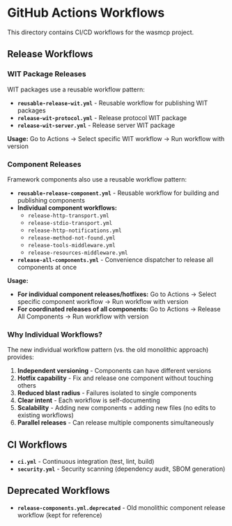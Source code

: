 # GitHub Actions Workflows

This directory contains CI/CD workflows for the wasmcp project.

## Release Workflows

### WIT Package Releases

WIT packages use a reusable workflow pattern:

- **`reusable-release-wit.yml`** - Reusable workflow for publishing WIT packages
- **`release-wit-protocol.yml`** - Release protocol WIT package
- **`release-wit-server.yml`** - Release server WIT package

**Usage:** Go to Actions → Select specific WIT workflow → Run workflow with version

### Component Releases

Framework components also use a reusable workflow pattern:

- **`reusable-release-component.yml`** - Reusable workflow for building and publishing components
- **Individual component workflows:**
  - `release-http-transport.yml`
  - `release-stdio-transport.yml`
  - `release-http-notifications.yml`
  - `release-method-not-found.yml`
  - `release-tools-middleware.yml`
  - `release-resources-middleware.yml`
- **`release-all-components.yml`** - Convenience dispatcher to release all components at once

**Usage:**

- **For individual component releases/hotfixes:** Go to Actions → Select specific component workflow → Run workflow with version
- **For coordinated releases of all components:** Go to Actions → Release All Components → Run workflow with version

### Why Individual Workflows?

The new individual workflow pattern (vs. the old monolithic approach) provides:

1. **Independent versioning** - Components can have different versions
2. **Hotfix capability** - Fix and release one component without touching others
3. **Reduced blast radius** - Failures isolated to single components
4. **Clear intent** - Each workflow is self-documenting
5. **Scalability** - Adding new components = adding new files (no edits to existing workflows)
6. **Parallel releases** - Can release multiple components simultaneously

## CI Workflows

- **`ci.yml`** - Continuous integration (test, lint, build)
- **`security.yml`** - Security scanning (dependency audit, SBOM generation)

## Deprecated Workflows

- **`release-components.yml.deprecated`** - Old monolithic component release workflow (kept for reference)
